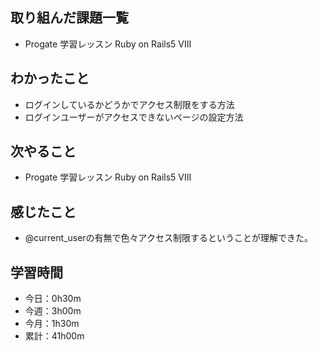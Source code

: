 ## 取り組んだ課題一覧
- Progate 学習レッスン Ruby on Rails5 VIII
## わかったこと
- ログインしているかどうかでアクセス制限をする方法
- ログインユーザーがアクセスできないページの設定方法
## 次やること
- Progate 学習レッスン Ruby on Rails5 VIII
## 感じたこと
- @current_userの有無で色々アクセス制限するということが理解できた。
## 学習時間
- 今日：0h30m
- 今週：3h00m
- 今月：1h30m
- 累計：41h00m
